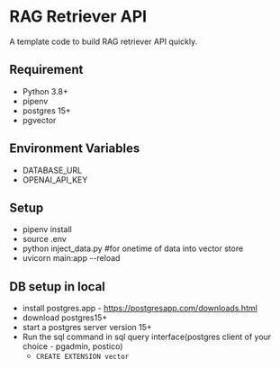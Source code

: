 # RAG Retriever API 
A template code to build RAG retriever API quickly. 

## Requirement
- Python 3.8+
- pipenv
- postgres 15+
- pgvector

## Environment Variables
- DATABASE_URL
- OPENAI_API_KEY

## Setup 
- pipenv install
- source .env
- python inject_data.py #for onetime of data into vector store
- uvicorn main:app --reload

## DB setup in local
 - install postgres.app - https://postgresapp.com/downloads.html
 - download postgres15+
 - start a postgres server version 15+
 - Run the sql command in sql query interface(postgres client of your choice - pgadmin, postico)
   - `CREATE EXTENSION vector`
 
